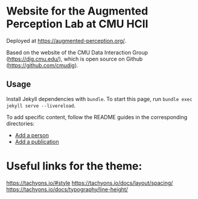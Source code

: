 # Website for the Augmented Perception Lab at CMU HCII

Deployed at https://augmented-perception.org/.

Based on the website of the CMU Data Interaction Group (https://dig.cmu.edu/), which is open source on Github (https://github.com/cmudig).

## Usage

Install Jekyll dependencies with `bundle`. To start this page, run `bundle exec jekyll serve --livereload`.

To add specific content, follow the README guides in the corresponding directories:

* [Add a person](_people)
* [Add a publication](_publications)
<!-- * [Add a post](_posts) -->

# Useful links for the theme:

https://tachyons.io/#style
https://tachyons.io/docs/layout/spacing/
https://tachyons.io/docs/typography/line-height/